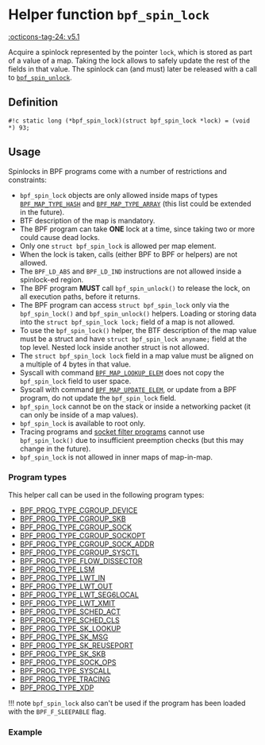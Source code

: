 # Helper function `bpf_spin_lock`

<!-- [FEATURE_TAG](bpf_spin_lock) -->
[:octicons-tag-24: v5.1](https://github.com/torvalds/linux/commit/d83525ca62cf8ebe3271d14c36fb900c294274a2)
<!-- [/FEATURE_TAG] -->

Acquire a spinlock represented by the pointer `lock`, which is
stored as part of a value of a map. Taking the lock allows to
safely update the rest of the fields in that value. The
spinlock can (and must) later be released with a call to
[`bpf_spin_unlock`](bpf_spin_unlock.md).

## Definition

`#!c static long (*bpf_spin_lock)(struct bpf_spin_lock *lock) = (void *) 93;`

## Usage

Spinlocks in BPF programs come with a number of restrictions
and constraints:

* `bpf_spin_lock` objects are only allowed inside maps of types [`BPF_MAP_TYPE_HASH`](../map-type/BPF_MAP_TYPE_HASH.md) and [`BPF_MAP_TYPE_ARRAY`](../map-type/BPF_MAP_TYPE_ARRAY.md) (this list could be extended in the future).
* BTF description of the map is mandatory.
* The BPF program can take **ONE** lock at a time, since taking two
or more could cause dead locks.
* Only one `struct bpf_spin_lock` is allowed per map element.
* When the lock is taken, calls (either BPF to BPF or helpers) are not allowed.
* The `BPF_LD_ABS` and `BPF_LD_IND` instructions are not allowed inside a spinlock-ed region.
* The BPF program **MUST** call `bpf_spin_unlock()` to release the lock, on all execution paths, before it returns.
* The BPF program can access `struct bpf_spin_lock` only via the `bpf_spin_lock()` and `bpf_spin_unlock()` helpers. Loading or storing data into the `struct bpf_spin_lock lock;` field of a map is not allowed.
* To use the `bpf_spin_lock()` helper, the BTF description of the map value must be a struct and have `struct bpf_spin_lock anyname;` field at the top level. Nested lock inside another struct is not allowed.
* The `struct bpf_spin_lock lock` field in a map value must be aligned on a multiple of 4 bytes in that value.
* Syscall with command [`BPF_MAP_LOOKUP_ELEM`](../syscall/BPF_MAP_LOOKUP_ELEM.md) does not copy the `bpf_spin_lock` field to user space.
* Syscall with command [`BPF_MAP_UPDATE_ELEM`](../syscall/BPF_MAP_UPDATE_ELEM.md), or update from a BPF program, do not update the `bpf_spin_lock` field.
* `bpf_spin_lock` cannot be on the stack or inside a networking packet (it can only be inside of a map values).
* `bpf_spin_lock` is available to root only.
* Tracing programs and [socket filter programs](../program-type/BPF_PROG_TYPE_SOCKET_FILTER.md) cannot use `bpf_spin_lock()` due to insufficient preemption checks (but this may change in the future).
* `bpf_spin_lock` is not allowed in inner maps of map-in-map.

### Program types

This helper call can be used in the following program types:

<!-- TODO use generated list as soon as we can exclude functions from inherited groups -->
 * [BPF_PROG_TYPE_CGROUP_DEVICE](../program-type/BPF_PROG_TYPE_CGROUP_DEVICE.md)
 * [BPF_PROG_TYPE_CGROUP_SKB](../program-type/BPF_PROG_TYPE_CGROUP_SKB.md)
 * [BPF_PROG_TYPE_CGROUP_SOCK](../program-type/BPF_PROG_TYPE_CGROUP_SOCK.md)
 * [BPF_PROG_TYPE_CGROUP_SOCKOPT](../program-type/BPF_PROG_TYPE_CGROUP_SOCKOPT.md)
 * [BPF_PROG_TYPE_CGROUP_SOCK_ADDR](../program-type/BPF_PROG_TYPE_CGROUP_SOCK_ADDR.md)
 * [BPF_PROG_TYPE_CGROUP_SYSCTL](../program-type/BPF_PROG_TYPE_CGROUP_SYSCTL.md)
 * [BPF_PROG_TYPE_FLOW_DISSECTOR](../program-type/BPF_PROG_TYPE_FLOW_DISSECTOR.md)
 * [BPF_PROG_TYPE_LSM](../program-type/BPF_PROG_TYPE_LSM.md)
 * [BPF_PROG_TYPE_LWT_IN](../program-type/BPF_PROG_TYPE_LWT_IN.md)
 * [BPF_PROG_TYPE_LWT_OUT](../program-type/BPF_PROG_TYPE_LWT_OUT.md)
 * [BPF_PROG_TYPE_LWT_SEG6LOCAL](../program-type/BPF_PROG_TYPE_LWT_SEG6LOCAL.md)
 * [BPF_PROG_TYPE_LWT_XMIT](../program-type/BPF_PROG_TYPE_LWT_XMIT.md)
 * [BPF_PROG_TYPE_SCHED_ACT](../program-type/BPF_PROG_TYPE_SCHED_ACT.md)
 * [BPF_PROG_TYPE_SCHED_CLS](../program-type/BPF_PROG_TYPE_SCHED_CLS.md)
 * [BPF_PROG_TYPE_SK_LOOKUP](../program-type/BPF_PROG_TYPE_SK_LOOKUP.md)
 * [BPF_PROG_TYPE_SK_MSG](../program-type/BPF_PROG_TYPE_SK_MSG.md)
 * [BPF_PROG_TYPE_SK_REUSEPORT](../program-type/BPF_PROG_TYPE_SK_REUSEPORT.md)
 * [BPF_PROG_TYPE_SK_SKB](../program-type/BPF_PROG_TYPE_SK_SKB.md)
 * [BPF_PROG_TYPE_SOCK_OPS](../program-type/BPF_PROG_TYPE_SOCK_OPS.md)
 * [BPF_PROG_TYPE_SYSCALL](../program-type/BPF_PROG_TYPE_SYSCALL.md)
 * [BPF_PROG_TYPE_TRACING](../program-type/BPF_PROG_TYPE_TRACING.md)
 * [BPF_PROG_TYPE_XDP](../program-type/BPF_PROG_TYPE_XDP.md)

!!! note
    `bpf_spin_lock` also can't be used if the program has been loaded with the `BPF_F_SLEEPABLE` flag.
    <!-- https://elixir.bootlin.com/linux/v6.1/source/kernel/bpf/verifier.c#L12691 -->


### Example

<!-- TODO add C / Rust example -->
